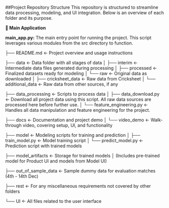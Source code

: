 ##Project Repository Structure
This repository is structured to streamline data processing, modeling, and UI integration. Below is an overview of each folder and its purpose.


**🚀 Main Application**

**main_app.py:** The main entry point for running the project. This script leverages various modules from the src directory to function.


├── README.md                   <- Project overview and usage instructions

├── data                        <- Data folder with all stages of data
│   ├── interim                 <- Intermediate data files generated during processing
│   ├── processed               <- Finalized datasets ready for modeling
│   └── raw                     <- Original data as downloaded
│       ├── cricksheet_data     <- Raw data from Cricksheet
│       └── additional_data     <- Raw data from other sources, if any

├── data_processing             <- Scripts to process data
│   ├── data_download.py        <- Download all project data using this script. All raw data sources are processed here before further use.
│   └── feature_engineering.py  <- Handles all data manipulation and feature engineering for the project.

├── docs                        <- Documentation and project demo
│   └── video_demo              <- Walk-through video, covering setup, UI, and functionality


├── model                       <- Modeling scripts for training and prediction
│   ├── train_model.py          <- Model training script
│   └── predict_model.py        <- Prediction script with trained models

├── model_artifacts             <- Storage for trained models
│                             (Includes pre-trained model for Product UI and models from Model UI)

├── out_of_sample_data          <- Sample dummy data for evaluation matches (4th - 14th Dec)

├── rest                        <- For any miscellaneous requirements not covered by other folders

└── UI                          <- All files related to the user interface


